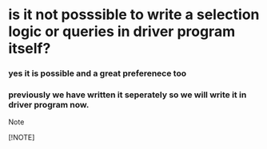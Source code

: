 # is it not posssible to write a selection logic or queries in driver program itself?
### yes it is possible and a great preferenece too
### previously we have written it seperately so we will write it in driver program now.

 

> [!NOTE]
> [!NOTE]
